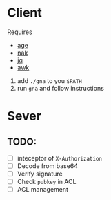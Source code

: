 # Client

Requires
* [age](https://github.com/FiloSottile/age)
* [nak](https://github.com/fiatjaf/nak/tree/master)
* [jq](https://stedolan.github.io/jq/tree/master)
* [awk](https://www.gnu.org/software/gawk)

1. add `./gna` to you `$PATH`
2. run `gna` and follow instructions

# Sever
## TODO:
- [ ] inteceptor of `X-Authorization`
- [ ] Decode from base64
- [ ] Verify signature
- [ ] Check `pubkey` in ACL
- [ ] ACL management
